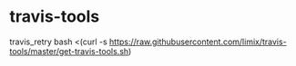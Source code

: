 # travis-tools

travis_retry bash <(curl -s https://raw.githubusercontent.com/limix/travis-tools/master/get-travis-tools.sh)

